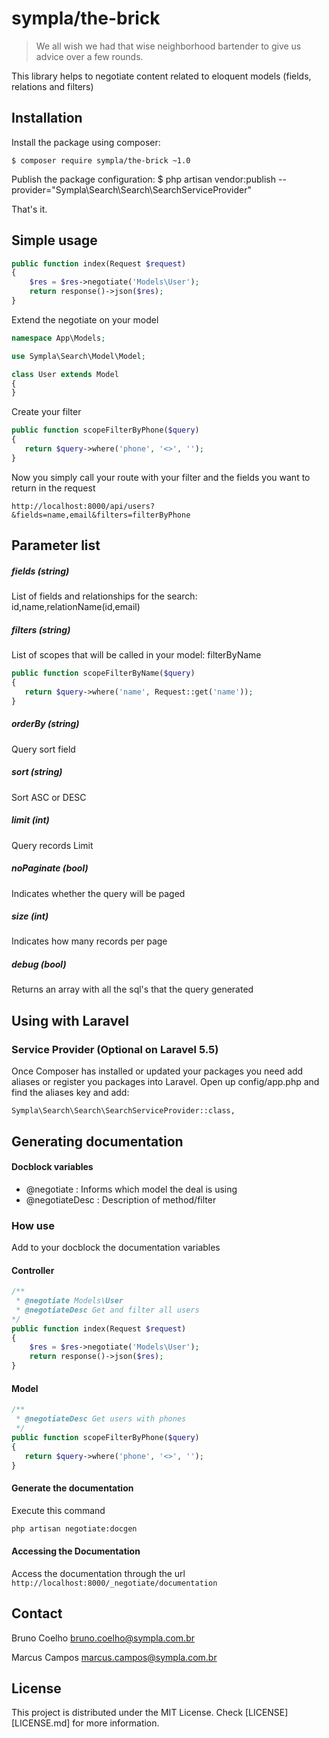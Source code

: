 # sympla/the-brick

> We all wish we had that wise neighborhood bartender to give us advice over a few rounds.

This library helps to negotiate content related to eloquent models (fields, relations and filters)

## Installation

Install the package using composer:

    $ composer require sympla/the-brick ~1.0

Publish the package configuration:
        $ php artisan vendor:publish --provider="Sympla\Search\Search\SearchServiceProvider"

That's it.

## Simple usage


```php
public function index(Request $request)
{
    $res = $res->negotiate('Models\User');
    return response()->json($res);
}
```

Extend the negotiate on your model

```php
namespace App\Models;

use Sympla\Search\Model\Model;

class User extends Model
{
}
```

Create your filter

```php
public function scopeFilterByPhone($query)
{
   return $query->where('phone', '<>', '');
}
```

Now you simply call your route with your filter and the fields you want to return in the request

```
http://localhost:8000/api/users?&fields=name,email&filters=filterByPhone
```
## Parameter list
##### fields (string)
List of fields and relationships for the search: id,name,relationName(id,email)

##### filters (string)
List of scopes that will be called in your model: filterByName
```php
public function scopeFilterByName($query)
{
   return $query->where('name', Request::get('name'));
}
```
##### orderBy (string)
Query sort field

##### sort (string)
Sort ASC or DESC

##### limit (int)
Query records Limit

##### noPaginate (bool)
Indicates whether the query will be paged

##### size (int)
Indicates how many records per page

##### debug (bool)
Returns an array with all the sql's that the query generated

## Using with Laravel

### Service Provider (Optional on Laravel 5.5)
Once Composer has installed or updated your packages you need add aliases or register you packages into Laravel. Open up config/app.php and find the aliases key and add:

```
Sympla\Search\Search\SearchServiceProvider::class,
```

## Generating documentation

#### Docblock variables

* @negotiate : Informs which model the deal is using
* @negotiateDesc : Description of method/filter

### How use

Add to your docblock the documentation variables

#### Controller
```php
/**
 * @negotiate Models\User
 * @negotiateDesc Get and filter all users
*/
public function index(Request $request)
{
    $res = $res->negotiate('Models\User');
    return response()->json($res);
}
```

#### Model
```php
/**
 * @negotiateDesc Get users with phones
 */
public function scopeFilterByPhone($query)
{
   return $query->where('phone', '<>', '');
}
```

#### Generate the documentation

Execute this command

```bash
php artisan negotiate:docgen
```

#### Accessing the Documentation

Access the documentation through the url `http://localhost:8000/_negotiate/documentation`

## Contact

Bruno Coelho <bruno.coelho@sympla.com.br>

Marcus Campos <marcus.campos@sympla.com.br>

## License

This project is distributed under the MIT License. Check [LICENSE][LICENSE.md] for more information.
